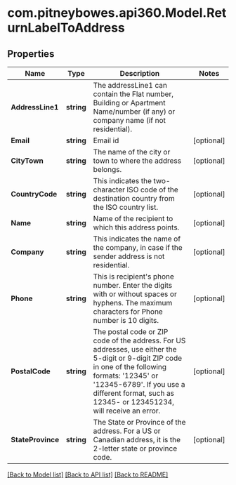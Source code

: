 # com.pitneybowes.api360.Model.ReturnLabelToAddress

## Properties

Name | Type | Description | Notes
------------ | ------------- | ------------- | -------------
**AddressLine1** | **string** | The addressLine1 can contain the Flat number, Building or Apartment Name/number (if any) or company name (if not residential). | 
**Email** | **string** | Email id | [optional] 
**CityTown** | **string** | The name of the city or town to where the address belongs. | [optional] 
**CountryCode** | **string** | This indicates the two-character ISO code of the destination country from the ISO country list. | [optional] 
**Name** | **string** | Name of the recipient to which this address points. | [optional] 
**Company** | **string** | This indicates the name of the company, in case if the sender address is not residential. | [optional] 
**Phone** | **string** | This is recipient&#39;s phone number. Enter the digits with or without spaces or hyphens. The maximum characters for Phone number is 10 digits.  | [optional] 
**PostalCode** | **string** | The postal code or ZIP code of the address. For US addresses, use either the 5-digit or 9-digit ZIP code in one of the following formats: &#39;12345&#39; or &#39;12345-6789&#39;. If you use a different format, such as 12345- or 123451234, will receive an error. | [optional] 
**StateProvince** | **string** | The State or Province of the address. For a US or Canadian address, it is the 2-letter state or province code.  | [optional] 

[[Back to Model list]](../README.md#documentation-for-models) [[Back to API list]](../README.md#documentation-for-api-endpoints) [[Back to README]](../README.md)

